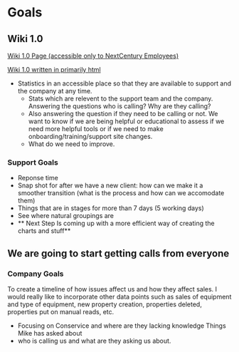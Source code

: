 # Goals
## Wiki 1.0 
[Wiki 1.0 Page (accessible only to NextCentury Employees) ](https://wiki.nextcenturymeters.com/books/support-stuff/page/stats-hub#bkmrk-index-0)

[Wiki 1.0 written in primarily html](https://github.com/brandibushman/NextCentury/blob/master/Analytics/Wiki%201%20pt%200%20.md)

- Statistics in an accessible place so that they are available to support and the company at any time. 
  - Stats which are relevent to the support team and the company. Answering the questions who is calling? Why are they calling? 
  - Also answering the question if they need to be calling or not. We want to know if we are being helpful or educational to assess if we need more helpful tools or if we need to make onboarding/training/support site changes. 
  - What do we need to improve. 

### Support Goals

- Reponse time
- Snap shot for after we have a new client: how can we make it a smoother transition (what is the process and how can we accomodate them)
- Things that are in stages for more than 7 days (5 working days)
- See where natural groupings are 
- **  Next Step Is coming up with a more efficient way of creating the charts and stuff**

## We are going to start getting calls from everyone 

### Company Goals
To create a timeline of how issues affect us and how they affect sales. I would really like to incorporate other data points such as sales of equipment and type of equipment, new property creation, properties deleted, properties put on manual reads, etc. 

- Focusing on Conservice and where are they lacking knowledge
Things Mike has asked about 
- who is calling us and what are they asking us about. 
